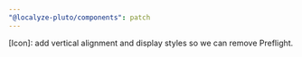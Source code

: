 ```yaml
---
"@localyze-pluto/components": patch
---
```


[Icon]: add vertical alignment and display styles so we can remove Preflight.
